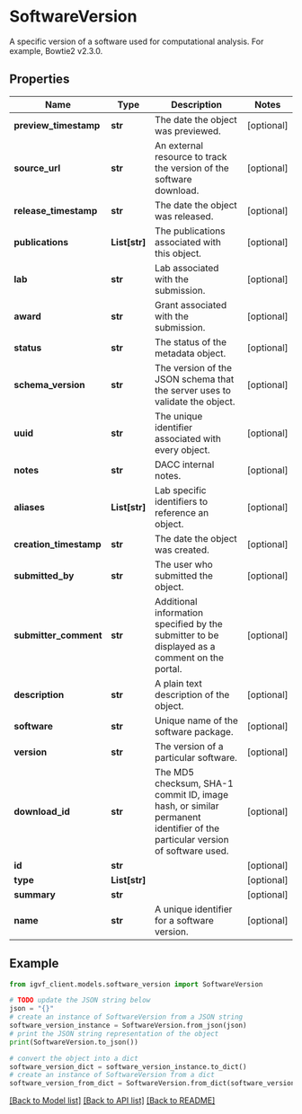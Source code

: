 # SoftwareVersion

A specific version of a software used for computational analysis. For example, Bowtie2 v2.3.0.

## Properties

Name | Type | Description | Notes
------------ | ------------- | ------------- | -------------
**preview_timestamp** | **str** | The date the object was previewed. | [optional] 
**source_url** | **str** | An external resource to track the version of the software download. | [optional] 
**release_timestamp** | **str** | The date the object was released. | [optional] 
**publications** | **List[str]** | The publications associated with this object. | [optional] 
**lab** | **str** | Lab associated with the submission. | [optional] 
**award** | **str** | Grant associated with the submission. | [optional] 
**status** | **str** | The status of the metadata object. | [optional] 
**schema_version** | **str** | The version of the JSON schema that the server uses to validate the object. | [optional] 
**uuid** | **str** | The unique identifier associated with every object. | [optional] 
**notes** | **str** | DACC internal notes. | [optional] 
**aliases** | **List[str]** | Lab specific identifiers to reference an object. | [optional] 
**creation_timestamp** | **str** | The date the object was created. | [optional] 
**submitted_by** | **str** | The user who submitted the object. | [optional] 
**submitter_comment** | **str** | Additional information specified by the submitter to be displayed as a comment on the portal. | [optional] 
**description** | **str** | A plain text description of the object. | [optional] 
**software** | **str** | Unique name of the software package. | [optional] 
**version** | **str** | The version of a particular software. | [optional] 
**download_id** | **str** | The MD5 checksum, SHA-1 commit ID, image hash, or similar permanent identifier of the particular version of software used. | [optional] 
**id** | **str** |  | [optional] 
**type** | **List[str]** |  | [optional] 
**summary** | **str** |  | [optional] 
**name** | **str** | A unique identifier for a software version. | [optional] 

## Example

```python
from igvf_client.models.software_version import SoftwareVersion

# TODO update the JSON string below
json = "{}"
# create an instance of SoftwareVersion from a JSON string
software_version_instance = SoftwareVersion.from_json(json)
# print the JSON string representation of the object
print(SoftwareVersion.to_json())

# convert the object into a dict
software_version_dict = software_version_instance.to_dict()
# create an instance of SoftwareVersion from a dict
software_version_from_dict = SoftwareVersion.from_dict(software_version_dict)
```
[[Back to Model list]](../README.md#documentation-for-models) [[Back to API list]](../README.md#documentation-for-api-endpoints) [[Back to README]](../README.md)


